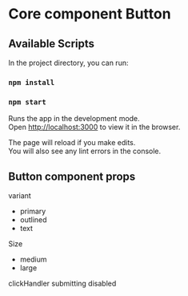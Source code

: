 # Core component Button

## Available Scripts

In the project directory, you can run:

### `npm install`

### `npm start`

Runs the app in the development mode.\
Open [http://localhost:3000](http://localhost:3000) to view it in the browser.

The page will reload if you make edits.\
You will also see any lint errors in the console.

## Button component props

<span>variant</span>

<ul>
    <li>primary</li>
    <li>outlined</li>
    <li>text</li>
</ul>

<span>Size</span>

<ul>
    <li>medium</li>
    <li>large</li>
</ul>

<span>clickHandler</span>
<span>submitting</span>
<span>disabled</span>
